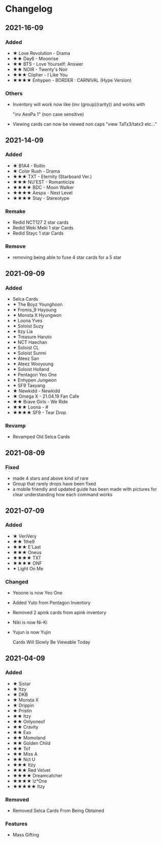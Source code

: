 # Changelog

## 2021-16-09

### Added

* ★ Love Revolution - Drama&#x20;
* ★★ Day6 - Moonrise&#x20;
* ★★ BTS - Love Yourself: Answer&#x20;
* ★★ NOIR - Twenty's Noir&#x20;
* ★★★ Ciipher - I Like You&#x20;
* ★★★★ Enhypen - BORDER : CARNIVAL (Hype Version)

### Others

*   Inventory will work now like (inv (group)(rarity)) and works with

    "inv AesPa 1" (non case sensitive)
* Viewing cards can now be viewed non caps "view TaTx3/tatx3 etc..."

## 2021-14-09

### Added

* ★ B1A4 - Rollin&#x20;
* ★ Color Rush - Drama&#x20;
* ★★★ TXT - Eternity (Starboard Ver.)&#x20;
* ★★★ NU'EST - Romanticize&#x20;
* ★★★★ BDC - Moon Walker&#x20;
* ★★★★ Aespa - Next Level&#x20;
* ★★★★ Stay - Stereotype

### Remake

* Redid NCT127 2 star cards
* Redid Weki Meki 1 star Cards
* Redid Stayc 1 star Cards

### Remove

* removing being able to fuse 4 star cards for a 5 star

## 2021-09-09

### Added

* Selca Cards
* ✦ The Boyz Younghoon
* &#x20;✦ Fromis\_9 Hayoung&#x20;
* ✦ Monsta X Hyungwon&#x20;
* ✦ Loona Yves&#x20;
* ✦ Soloist Suzy&#x20;
* ✦ Itzy Lia&#x20;
* ✦ Treasure Haruto&#x20;
* ✦ NCT Haechan&#x20;
* ✦ Soloist CL&#x20;
* ✦ Soloist Sunmi&#x20;
* ✦ Ateez San&#x20;
* ✦ Ateez Wooyoung&#x20;
* ✦ Soloist Holland&#x20;
* ✦ Pentagon Yeo One&#x20;
* ✦ Enhypen Jungwon&#x20;
* ✦ SF9 Taeyang
* ★ Newkidd - Newkidd&#x20;
* ★ Omega X - 21.04.19 Fan Cafe&#x20;
* ★★ Brave Girls - We Ride&#x20;
* ★★★ Loona - #&#x20;
* ★★★★ SF9 - Tear Drop

### Revamp

* Revamped Old Selca Cards

## 2021-08-09

### Fixed

* made 4 stars and above kind of rare
* Group that rarely drops have been fixed
* a mobile friendly and updated guide has been made with pictures for clear understanding how each command works

## 2021-07-09

### Added

* ★ VeriVery&#x20;
* ★★ 1the9&#x20;
* ★★★ E'Last&#x20;
* ★★★ Oneus&#x20;
* ★★★★ TXT&#x20;
* ★★★★ ONF
* ✦ Light On Me

### Changed

* Yeoone is now Yeo One
* Added Yuto from Pentagon Inventory
* Removed 2 apink cards from apink inventory&#x20;
* Niki is now Ni-Ki
*   Yujun is now Yujin

    Cards Will Slowly Be Viewable Today

## 2021-04-09

### Added

* ★ Sistar&#x20;
* ★ Itzy&#x20;
* ★ DKB&#x20;
* ★ Monsta X&#x20;
* ★ Drippin&#x20;
* ★ Pristin&#x20;
* ★★ Itzy&#x20;
* ★★ Onlyoneof&#x20;
* ★★ Cravity&#x20;
* ★★ Exo&#x20;
* ★★ Momoland&#x20;
* ★★ Golden Child&#x20;
* ★★ To1&#x20;
* ★★ Miss A&#x20;
* ★★ Nct U&#x20;
* ★★★ Itzy&#x20;
* ★★★ Red Velvet&#x20;
* ★★★★ Dreamcatcher&#x20;
* ★★★★ Iz\*One&#x20;
* ★★★★★ Itzy

### Removed

* Removed Selca Cards From Being Obtained

### Features

* Mass Gifting
